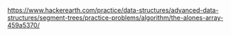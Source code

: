 https://www.hackerearth.com/practice/data-structures/advanced-data-structures/segment-trees/practice-problems/algorithm/the-alones-array-459a5370/
